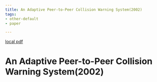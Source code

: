 ```yaml
---
title: An Adaptive Peer-to-Peer Collision Warning System(2002)
tags:
- other-default
- paper

---
```


[local pdf](../../../pdfs/2002-An%20Adaptive%20Peer-to-Peer%20Collision%20Warning%20System.pdf)

# An Adaptive Peer-to-Peer Collision Warning System(2002)
